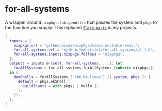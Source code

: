 # for-all-systems

A wrapper around `nixpkgs.lib.genAttrs` that passes the system and `pkgs` to the function you supply. This replaced [`flake-parts`](https://flake.parts) in my projects.

```nix
{
  inputs = {
    nixpkgs.url = "github:nixos/nixpkgs/nixos-unstable-small";
    for-all-systems.url = "github:Industrial/for-all-systems/v1.1.0";
    for-all-systems.inputs.nixpkgs.follows = "nixpkgs";
  };
  outputs = inputs @ {self, for-all-systems, ...}: let
    forAllSystems = for-all-systems.forAllSystems {inherit nixpkgs;};
  in {
    devShells = forAllSystems ["x86_64-linux"] ({ system, pkgs }: {
      default = pkgs.mkShell {
        buildInputs = with pkgs; [ hello ];
      };
    });
  };
}
```
